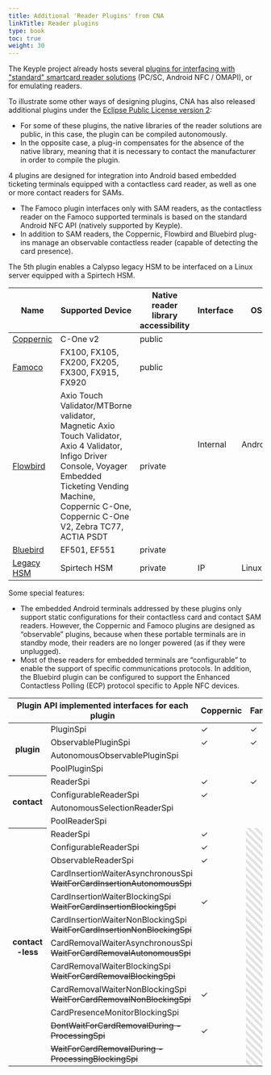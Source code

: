 ```yaml
---
title: Additional 'Reader Plugins' from CNA
linkTitle: Reader plugins
type: book
toc: true
weight: 30
---
```


The Keyple project already hosts several [plugins for interfacing with "standard" smartcard reader solutions](https://keyple.org/components/standard-reader-plugins/) (PC/SC, Android NFC / OMAPI), or for emulating readers.

To illustrate some other ways of designing plugins, CNA has also released additional plugins under the [Eclipse Public License version 2](https://www.eclipse.org/legal/epl-2.0/):
- For some of these plugins, the native libraries of the reader solutions are public, in this case, the plugin can be compiled autonomously.
- In the opposite case, a plug-in compensates for the absence of the native library, meaning that it is necessary to contact the manufacturer in order to compile the plugin.

4 plugins are designed for integration into Android based embedded ticketing terminals equipped with a contactless card reader, as well as one or more contact readers for SAMs.
- The Famoco plugin interfaces only with SAM readers, as the contactless reader on the Famoco supported terminals is based on the standard Android NFC API (natively supported by Keyple).
- In addition to SAM readers, the Coppernic, Flowbird and Bluebird plug-ins manage an observable contactless reader (capable of detecting the card presence).

The 5th plugin enables a Calypso legacy HSM to be interfaced on a Linux server equipped with a Spirtech HSM.

<table id="external-resource-table-1" class="table table-striped">
    <thead>
    <tr>
        <th scope="col" class="text-center">Name</th>
        <th scope="col" class="text-center">Supported Device</th>
        <th scope="col" class="text-center">Native reader library accessibility</th>
        <th scope="col" class="text-center">Interface</th>
        <th scope="col" class="text-center">OS</th>
        <th scope="col" class="text-center">Language</th>
    </tr>
    </thead>
    <tbody id="external-resource-table-1-content">
    <tr>
        <td class="text-center"><a href="https://github.com/calypsonet/keyple-plugin-cna-coppernic-cone2-java-lib" target="_blank" rel="noopener">Coppernic</a></td>
        <td class="text-center">C-One v2</td>
        <td class="text-center">public</td>
        <td class="text-center" rowspan="4">Internal</td>
        <td class="text-center" rowspan="4">Android</td>
        <td class="text-center" rowspan="4">Kotlin</td>
    </tr>
    <tr>
        <td class="text-center"><a href="https://github.com/calypsonet/keyple-plugin-cna-famoco-se-communication-java-lib" target="_blank" rel="noopener">Famoco</a></td>
        <td class="text-center">FX100, FX105, FX200, FX205, FX300, FX915, FX920</td>
        <td class="text-center">public</td>
    </tr>
    <tr>
        <td class="text-center"><a href="https://github.com/calypsonet/keyple-plugin-cna-flowbird-android-java-lib" target="_blank" rel="noopener">Flowbird</a></td>
        <td class="text-center">Axio Touch Validator/MTBorne validator, Magnetic Axio Touch Validator, Axio 4 Validator, Infigo Driver Console, Voyager Embedded Ticketing Vending Machine, Coppernic C-One, Coppernic C-One V2, Zebra TC77, ACTIA PSDT</td>
        <td class="text-center">private</td>
    </tr>
    <tr>
        <td class="text-center"><a href="https://github.com/calypsonet/keyple-plugin-cna-bluebird-specific-nfc-java-lib" target="_blank" rel="noopener">Bluebird</a></td>
        <td class="text-center">EF501, EF551</td>
        <td class="text-center">private</td>
    </tr>
    <tr>
        <td class="text-center"><a href="https://github.com/calypsonet/keyple-plugin-cna-legacyhsm-java-lib" target="_blank" rel="noopener">Legacy HSM</a></td>
        <td class="text-center">Spirtech HSM</td>
        <td class="text-center">private</td>
        <td class="text-center">IP</td>
        <td class="text-center">Linux</td>
        <td class="text-center">Java</td>
    </tr>
    </tbody>
</table>

Some special features:
- The embedded Android terminals addressed by these plugins only support static configurations for their contactless card and contact SAM readers. However, the Coppernic and Famoco plugins are designed as “observable” plugins, because when these portable terminals are in standby mode, their readers are no longer powered (as if they were unplugged).
- Most of these readers for embedded terminals are “configurable” to enable the support of specific communications protocols. In addition, the Bluebird plugin can be configured to support the Enhanced Contactless Polling (ECP) protocol specific to Apple NFC devices.
<script type="text/javascript">
document.body.onload = function() {
    initExternalResourceTable("external-resource-table-1");
    initExternalResourceTable("external-resource-table-2");
    initExternalResourceTable("external-resource-table-3");
};
</script>

<style>
    .hachured {
        background-image: repeating-linear-gradient(
        45deg,
        transparent,
        transparent 5px,
        rgba(0, 0, 0, 0.1) 5px,
        rgba(0, 0, 0, 0.1) 10px
        );
        color: black;
    }
</style>
<table>
	<thead>
		<tr>
			<th scope="col" colspan="2">Plugin API implemented interfaces for each plugin</th>
			<th scope="col">Coppernic</th>
			<th scope="col">Famoco</th>
			<th scope="col">Flowbird</th>
			<th scope="col">Bluebird</th>
			<th scope="col">Legacy<br>HSM</th>			
		</tr>
	</thead>
	<tbody>
		<tr>
			<th scope="rowgroup" rowspan="4">plugin</th>
			<td>PluginSpi</td>
			<td>✓</td>
			<td>✓</td>
			<td>✓</td>
			<td>✓</td>
			<td>✓</td>
		</tr>
		<tr>
			<td>ObservablePluginSpi</td>
			<td>✓</td>
			<td>✓</td>
			<td></td>
			<td></td>
			<td></td>
		</tr>
		<tr>
			<td>AutonomousObservablePluginSpi</td>
			<td></td>
			<td></td>
			<td></td>
			<td></td>
			<td></td>
		</tr>
		<tr>
			<td>PoolPluginSpi</td>
			<td></td>
			<td></td>
			<td></td>
			<td></td>
			<td>✓</td>
		</tr>
		<tr>
			<th scope="rowgroup" rowspan="4">contact</th>
			<td>ReaderSpi</td>
			<td>✓</td>
			<td>✓</td>
			<td>✓</td>
			<td>✓</td>
			<td>✓</td>
		</tr>
		<tr>
			<td>ConfigurableReaderSpi</td>
			<td>✓</td>
			<td></td>
			<td></td>
			<td></td>
			<td></td>
		</tr>
		<tr>
			<td>AutonomousSelectionReaderSpi</td>
			<td></td>
			<td></td>
			<td></td>
			<td></td>
			<td></td>
		</tr>
		<tr>
			<td>PoolReaderSpi</td>
			<td></td>
			<td></td>
			<td></td>
			<td></td>
			<td>✓</td>
		</tr>
		<tr>
			<th scope="rowgroup" rowspan="12">contact -less</th>
			<td>ReaderSpi</td>
			<td>✓</td>
			<td rowspan="12" class="hachured"></td>
			<td>✓</td>
			<td>✓</td>
			<td rowspan="12"  class="hachured"></td>
		</tr>
		<tr>
			<td>ConfigurableReaderSpi</td>
			<td>✓</td>
			<td>✓</td>
			<td>✓</td>
		</tr>
		<tr>
			<td>ObservableReaderSpi</td>
			<td>✓</td>
			<td>✓</td>
			<td>✓</td>
		</tr>
		<tr>
			<td>CardInsertionWaiterAsynchronousSpi<br><s>WaitForCardInsertionAutonomousSpi</s></td>
			<td></td>
			<td>✓</td>
			<td>✓</td>
		</tr>
		<tr>
			<td>CardInsertionWaiterBlockingSpi<br><s>WaitForCardInsertionBlockingSpi</s></td>
			<td>✓</td>
			<td></td>
			<td></td>
		</tr>
		<tr>
			<td>CardInsertionWaiterNonBlockingSpi<br><s>WaitForCardInsertionNonBlockingSpi</s></td>
			<td></td>
			<td></td>
			<td></td>
		</tr>
		<tr>
			<td>CardRemovalWaiterAsynchronousSpi<br><s>WaitForCardRemovalAutonomousSpi</s></td>
			<td></td>
			<td>✓</td>
			<td></td>
		</tr>
		<tr>
			<td>CardRemovalWaiterBlockingSpi<br><s>WaitForCardRemovalBlockingSpi</s></td>
			<td></td>
			<td></td>
			<td></td>
		</tr>
		<tr>
			<td>CardRemovalWaiterNonBlockingSpi<br><s>WaitForCardRemovalNonBlockingSpi</s></td>
			<td>✓</td>
			<td></td>
			<td>✓</td>
		</tr>
		<tr>
			<td>CardPresenceMonitorBlockingSpi</td>
			<td></td>
			<td></td>
			<td></td>
		</tr>
		<tr>
			<td><s>DontWaitForCardRemovalDuring
-ProcessingSpi</s></td>
			<td>✓</td>
			<td>✓</td>
			<td>✓</td>
		</tr>
		<tr>
			<td><s>WaitForCardRemovalDuring
-ProcessingBlockingSpi</s></td>
			<td></td>
			<td></td>
			<td></td>
		</tr>
	</tbody>
</table>